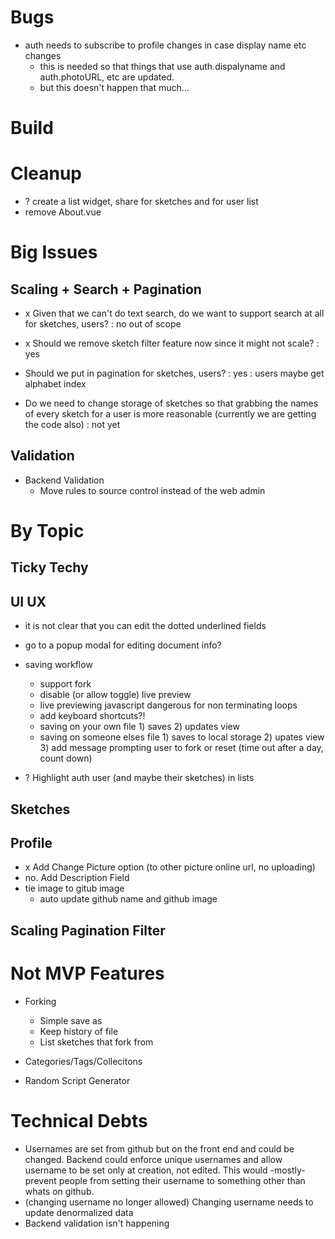 # Bugs

- auth needs to subscribe to profile changes in case display name etc changes
  - this is needed so that things that use auth.dispalyname and auth.photoURL, etc are updated.
  - but this doesn't happen that much...

# Build

# Cleanup

- ? create a list widget, share for sketches and for user list
- remove About.vue

# Big Issues

## Scaling + Search + Pagination

- x Given that we can't do text search, do we want to support search at all for sketches, users?
  : no out of scope

- x Should we remove sketch filter feature now since it might not scale?
  : yes

- Should we put in pagination for sketches, users?
  : yes
  : users maybe get alphabet index

- Do we need to change storage of sketches so that grabbing the names of every sketch for a user is more reasonable (currently we are getting the code also)
  : not yet

## Validation

- Backend Validation
  - Move rules to source control instead of the web admin

# By Topic

## Ticky Techy

## UI UX

- it is not clear that you can edit the dotted underlined fields

- go to a popup modal for editing document info?

- saving workflow

  - support fork
  - disable (or allow toggle) live preview
  - live previewing javascript dangerous for non terminating loops
  - add keyboard shortcuts?!
  - saving on your own file 1) saves 2) updates view
  - saving on someone elses file 1) saves to local storage 2) upates view 3) add message prompting user to fork or reset (time out after a day, count down)

- ? Highlight auth user (and maybe their sketches) in lists

## Sketches

## Profile

- x Add Change Picture option (to other picture online url, no uploading)
- no. Add Description Field
- tie image to gitub image
  - auto update github name and github image

## Scaling Pagination Filter

# Not MVP Features

- Forking

  - Simple save as
  - Keep history of file
  - List sketches that fork from

- Categories/Tags/Collecitons

- Random Script Generator

# Technical Debts

- Usernames are set from github but on the front end and could be changed. Backend could enforce unique usernames and allow username to be set only at creation, not edited. This would -mostly- prevent people from setting their username to something other than whats on github.
- (changing username no longer allowed) Changing username needs to update denormalized data
- Backend validation isn't happening

